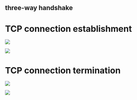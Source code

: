 three-way handshake
---


# TCP connection establishment

![](http://www.tcpipguide.com/free/diagrams/tcpopen3way.png)



![](http://i.imgur.com/lvX4sCU.jpg)




# TCP connection termination


![](http://www.tcpipguide.com/free/diagrams/tcpclose.png)




![](http://i.imgur.com/qmqgh2B.jpg)